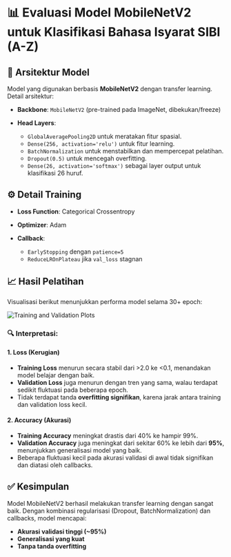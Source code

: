 # 📊 Evaluasi Model MobileNetV2 untuk Klasifikasi Bahasa Isyarat SIBI (A-Z)

## 📌 Arsitektur Model

Model yang digunakan berbasis **MobileNetV2** dengan transfer learning. Detail arsitektur:

* **Backbone**: `MobileNetV2` (pre-trained pada ImageNet, dibekukan/freeze)
* **Head Layers**:

  * `GlobalAveragePooling2D` untuk meratakan fitur spasial.
  * `Dense(256, activation='relu')` untuk fitur learning.
  * `BatchNormalization` untuk menstabilkan dan mempercepat pelatihan.
  * `Dropout(0.5)` untuk mencegah overfitting.
  * `Dense(26, activation='softmax')` sebagai layer output untuk klasifikasi 26 huruf.

## ⚙️ Detail Training

* **Loss Function**: Categorical Crossentropy
* **Optimizer**: Adam
* **Callback**:

  * `EarlyStopping` dengan `patience=5`
  * `ReduceLROnPlateau` jika `val_loss` stagnan

## 📈 Hasil Pelatihan

Visualisasi berikut menunjukkan performa model selama 30+ epoch:

![Training and Validation Plots](attachment)

### 🔍 Interpretasi:

#### **1. Loss (Kerugian)**

* **Training Loss** menurun secara stabil dari >2.0 ke <0.1, menandakan model belajar dengan baik.
* **Validation Loss** juga menurun dengan tren yang sama, walau terdapat sedikit fluktuasi pada beberapa epoch.
* Tidak terdapat tanda **overfitting signifikan**, karena jarak antara training dan validation loss kecil.

#### **2. Accuracy (Akurasi)**

* **Training Accuracy** meningkat drastis dari 40% ke hampir 99%.
* **Validation Accuracy** juga meningkat dari sekitar 60% ke lebih dari **95%**, menunjukkan generalisasi model yang baik.
* Beberapa fluktuasi kecil pada akurasi validasi di awal tidak signifikan dan diatasi oleh callbacks.

## ✅ Kesimpulan

Model MobileNetV2 berhasil melakukan transfer learning dengan sangat baik. Dengan kombinasi regularisasi (Dropout, BatchNormalization) dan callbacks, model mencapai:

* **Akurasi validasi tinggi (\~95%)**
* **Generalisasi yang kuat**
* **Tanpa tanda overfitting**
